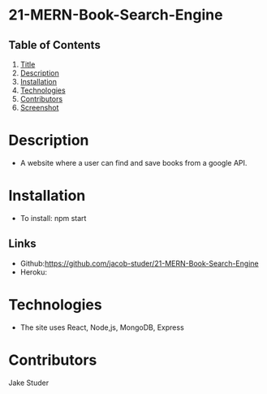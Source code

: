 # 21-MERN-Book-Search-Engine

## Table of Contents

1. [Title](#title)
2. [Description](#Description)
3. [Installation](#Installation)
4. [Technologies](#Technologies)
5. [Contributors](#Contributors)
6. [Screenshot](#Screenshot)

# Description

- A website where a user can find and save books from a google API.

# Installation

- To install: npm start

## Links

- Github:https://github.com/jacob-studer/21-MERN-Book-Search-Engine
- Heroku:

# Technologies

- The site uses React, Node,js, MongoDB, Express

# Contributors

Jake Studer
